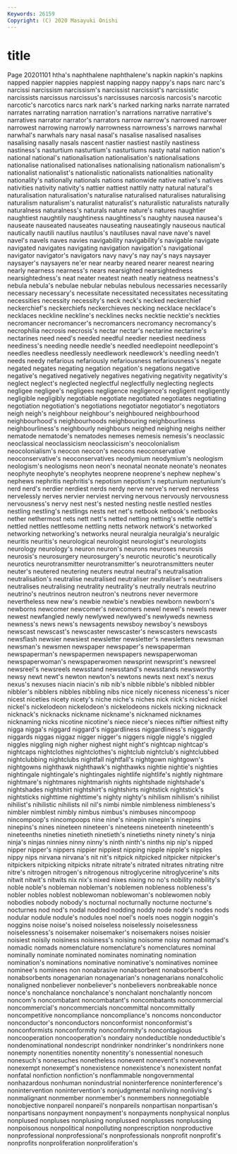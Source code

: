 ```yaml
---
Keywords: 26159
Copyright: (C) 2020 Masayuki Onishi
---
```


# title
Page 20201101
htha's naphthalene naphthalene's napkin napkin's napkins napped nappier
nappies nappiest napping nappy nappy's naps narc narc's narcissi narcissism
narcissism's narcissist narcissist's narcissistic narcissists narcissus narcissus's narcissuses narcosis narcosis's
narcotic narcotic's narcotics narcs nark nark's narked narking narks narrate
narrated narrates narrating narration narration's narrations narrative narrative's narratives narrator
narrator's narrators narrow narrow's narrowed narrower narrowest narrowing narrowly narrowness
narrowness's narrows narwhal narwhal's narwhals nary nasal nasal's nasalise nasalised
nasalises nasalising nasally nasals nascent nastier nastiest nastily nastiness nastiness's
nasturtium nasturtium's nasturtiums nasty natal nation nation's national national's nationalisation
nationalisation's nationalisations nationalise nationalised nationalises nationalising nationalism nationalism's nationalist nationalist's
nationalistic nationalists nationalities nationality nationality's nationally nationals nations nationwide native
native's natives nativities nativity nativity's nattier nattiest nattily natty natural
natural's naturalisation naturalisation's naturalise naturalised naturalises naturalising naturalism naturalism's naturalist
naturalist's naturalistic naturalists naturally naturalness naturalness's naturals nature nature's natures
naughtier naughtiest naughtily naughtiness naughtiness's naughty nausea nausea's nauseate nauseated
nauseates nauseating nauseatingly nauseous nautical nautically nautili nautilus nautilus's nautiluses
naval nave nave's navel navel's navels naves navies navigability navigability's
navigable navigate navigated navigates navigating navigation navigation's navigational navigator navigator's
navigators navy navy's nay nay's nays naysayer naysayer's naysayers ne'er
near nearby neared nearer nearest nearing nearly nearness nearness's nears
nearsighted nearsightedness nearsightedness's neat neater neatest neath neatly neatness neatness's
nebula nebula's nebulae nebular nebulas nebulous necessaries necessarily necessary necessary's
necessitate necessitated necessitates necessitating necessities necessity necessity's neck neck's necked
neckerchief neckerchief's neckerchiefs neckerchieves necking necklace necklace's necklaces neckline neckline's
necklines necks necktie necktie's neckties necromancer necromancer's necromancers necromancy necromancy's
necrophilia necrosis necrosis's nectar nectar's nectarine nectarine's nectarines need need's
needed needful needier neediest neediness neediness's needing needle needle's needled
needlepoint needlepoint's needles needless needlessly needlework needlework's needling needn't needs
needy nefarious nefariously nefariousness nefariousness's negate negated negates negating negation
negation's negations negative negative's negatived negatively negatives negativing negativity negativity's
neglect neglect's neglected neglectful neglectfully neglecting neglects negligee negligee's negligees
negligence negligence's negligent negligently negligible negligibly negotiable negotiate negotiated negotiates
negotiating negotiation negotiation's negotiations negotiator negotiator's negotiators neigh neigh's neighbour
neighbour's neighboured neighbourhood neighbourhood's neighbourhoods neighbouring neighbourliness neighbourliness's neighbourly neighbours
neighed neighing neighs neither nematode nematode's nematodes nemeses nemesis nemesis's
neoclassic neoclassical neoclassicism neoclassicism's neocolonialism neocolonialism's neocon neocon's neocons neoconservative
neoconservative's neoconservatives neodymium neodymium's neologism neologism's neologisms neon neon's neonatal
neonate neonate's neonates neophyte neophyte's neophytes neoprene neoprene's nephew nephew's
nephews nephritis nephritis's nepotism nepotism's neptunium neptunium's nerd nerd's nerdier
nerdiest nerds nerdy nerve nerve's nerved nerveless nervelessly nerves nervier
nerviest nerving nervous nervously nervousness nervousness's nervy nest nest's nested
nesting nestle nestled nestles nestling nestling's nestlings nests net net's
netbook netbook's netbooks nether nethermost nets nett nett's netted netting
netting's nettle nettle's nettled nettles nettlesome nettling netts network network's
networked networking networking's networks neural neuralgia neuralgia's neuralgic neuritis neuritis's
neurological neurologist neurologist's neurologists neurology neurology's neuron neuron's neurons neuroses
neurosis neurosis's neurosurgery neurosurgery's neurotic neurotic's neurotically neurotics neurotransmitter neurotransmitter's
neurotransmitters neuter neuter's neutered neutering neuters neutral neutral's neutralisation neutralisation's
neutralise neutralised neutraliser neutraliser's neutralisers neutralises neutralising neutrality neutrality's neutrally
neutrals neutrino neutrino's neutrinos neutron neutron's neutrons never nevermore nevertheless
new new's newbie newbie's newbies newborn newborn's newborns newcomer newcomer's
newcomers newel newel's newels newer newest newfangled newly newlywed newlywed's
newlyweds newness newness's news news's newsagents newsboy newsboy's newsboys newscast
newscast's newscaster newscaster's newscasters newscasts newsflash newsier newsiest newsletter newsletter's
newsletters newsman newsman's newsmen newspaper newspaper's newspaperman newspaperman's newspapermen newspapers
newspaperwoman newspaperwoman's newspaperwomen newsprint newsprint's newsreel newsreel's newsreels newsstand newsstand's
newsstands newsworthy newsy newt newt's newton newton's newtons newts next
next's nexus nexus's nexuses niacin niacin's nib nib's nibble nibble's
nibbled nibbler nibbler's nibblers nibbles nibbling nibs nice nicely niceness
niceness's nicer nicest niceties nicety nicety's niche niche's niches nick
nick's nicked nickel nickel's nickelodeon nickelodeon's nickelodeons nickels nicking nicknack
nicknack's nicknacks nickname nickname's nicknamed nicknames nicknaming nicks nicotine nicotine's
niece niece's nieces niftier niftiest nifty nigga nigga's niggard niggard's
niggardliness niggardliness's niggardly niggards niggas niggaz nigger nigger's niggers niggle
niggle's niggled niggles niggling nigh nigher nighest night night's nightcap
nightcap's nightcaps nightclothes nightclothes's nightclub nightclub's nightclubbed nightclubbing nightclubs nightfall
nightfall's nightgown nightgown's nightgowns nighthawk nighthawk's nighthawks nightie nightie's nighties
nightingale nightingale's nightingales nightlife nightlife's nightly nightmare nightmare's nightmares nightmarish
nights nightshade nightshade's nightshades nightshirt nightshirt's nightshirts nightstick nightstick's nightsticks
nighttime nighttime's nighty nighty's nihilism nihilism's nihilist nihilist's nihilistic nihilists
nil nil's nimbi nimble nimbleness nimbleness's nimbler nimblest nimbly nimbus
nimbus's nimbuses nincompoop nincompoop's nincompoops nine nine's ninepin ninepin's ninepins
ninepins's nines nineteen nineteen's nineteens nineteenth nineteenth's nineteenths nineties ninetieth
ninetieth's ninetieths ninety ninety's ninja ninja's ninjas ninnies ninny ninny's
ninth ninth's ninths nip nip's nipped nipper nipper's nippers nippier
nippiest nipping nipple nipple's nipples nippy nips nirvana nirvana's nit
nit's nitpick nitpicked nitpicker nitpicker's nitpickers nitpicking nitpicks nitrate nitrate's
nitrated nitrates nitrating nitre nitre's nitrogen nitrogen's nitrogenous nitroglycerine nitroglycerine's
nits nitwit nitwit's nitwits nix nix's nixed nixes nixing no
no's nobility nobility's noble noble's nobleman nobleman's noblemen nobleness nobleness's
nobler nobles noblest noblewoman noblewoman's noblewomen nobly nobodies nobody nobody's
nocturnal nocturnally nocturne nocturne's nocturnes nod nod's nodal nodded nodding
noddy node node's nodes nods nodular nodule nodule's nodules noel
noel's noels noes noggin noggin's noggins noise noise's noised noiseless
noiselessly noiselessness noiselessness's noisemaker noisemaker's noisemakers noises noisier noisiest noisily
noisiness noisiness's noising noisome noisy nomad nomad's nomadic nomads nomenclature
nomenclature's nomenclatures nominal nominally nominate nominated nominates nominating nomination nomination's
nominations nominative nominative's nominatives nominee nominee's nominees non nonabrasive nonabsorbent
nonabsorbent's nonabsorbents nonagenarian nonagenarian's nonagenarians nonalcoholic nonaligned nonbeliever nonbeliever's nonbelievers
nonbreakable nonce nonce's nonchalance nonchalance's nonchalant nonchalantly noncom noncom's noncombatant
noncombatant's noncombatants noncommercial noncommercial's noncommercials noncommittal noncommittally noncompetitive noncompliance noncompliance's
noncoms nonconductor nonconductor's nonconductors nonconformist nonconformist's nonconformists nonconformity nonconformity's noncontagious
noncooperation noncooperation's nondairy nondeductible nondeductible's nondenominational nondescript nondrinker nondrinker's nondrinkers
none nonempty nonentities nonentity nonentity's nonessential nonesuch nonesuch's nonesuches nonetheless
nonevent nonevent's nonevents nonexempt nonexempt's nonexistence nonexistence's nonexistent nonfat nonfatal
nonfiction nonfiction's nonflammable nongovernmental nonhazardous nonhuman nonindustrial noninterference noninterference's nonintervention
nonintervention's nonjudgmental nonliving nonliving's nonmalignant nonmember nonmember's nonmembers nonnegotiable nonobjective
nonpareil nonpareil's nonpareils nonpartisan nonpartisan's nonpartisans nonpayment nonpayment's nonpayments nonphysical
nonplus nonplused nonpluses nonplusing nonplussed nonplusses nonplussing nonpoisonous nonpolitical nonpolluting
nonprescription nonproductive nonprofessional nonprofessional's nonprofessionals nonprofit nonprofit's nonprofits nonproliferation nonproliferation's
